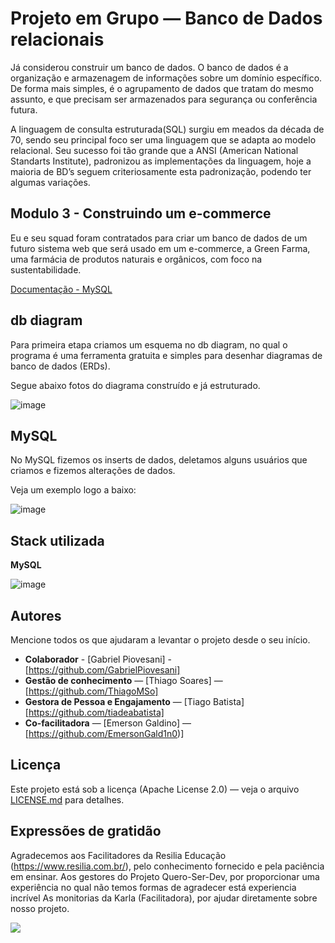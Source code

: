 
# Projeto em Grupo — Banco de Dados relacionais

 Já considerou construir um banco de dados. O banco de dados é a organização e armazenagem de informações sobre um domínio específico. De forma mais simples, é o agrupamento de dados que tratam do mesmo assunto, e que precisam ser armazenados para segurança ou conferência futura. 

 A linguagem de consulta estruturada(SQL) surgiu em meados da década de 70, sendo seu principal foco ser uma linguagem que se adapta ao modelo relacional. Seu sucesso foi tão grande que a ANSI (American National Standarts Institute), padronizou as implementações da linguagem, hoje a maioria de BD’s seguem criteriosamente esta padronização, podendo ter algumas variações.


## Modulo 3 - Construindo um e-commerce

Eu e seu squad foram contratados para criar um banco de dados de um futuro sistema
web que será usado em um e-commerce, a Green Farma, uma farmácia de produtos naturais e orgânicos, com foco na sustentabilidade.

[Documentação - MySQL](https://dev.mysql.com/doc/refman/8.0/en/)


## db diagram

Para primeira etapa criamos um esquema no db diagram, no qual o programa é uma ferramenta gratuita e simples para desenhar diagramas de banco de dados (ERDs).

Segue abaixo fotos do diagrama construído e já estruturado.

![image](https://user-images.githubusercontent.com/106043536/222293194-435ebb2e-1c52-46fa-aae9-c440db051f99.png)


## MySQL

No MySQL fizemos os inserts de dados, deletamos alguns usuários que criamos e fizemos alterações de dados.

Veja um exemplo logo a baixo:

![image](https://user-images.githubusercontent.com/106043536/222293278-c5c9d9e0-e4c3-4d74-8475-40730543446d.png)


## Stack utilizada

**MySQL** 


![image](https://user-images.githubusercontent.com/106043536/222293433-0d1ae9d1-89ae-4a0e-83cc-9ea7ce44710a.png)


## Autores

Mencione todos os que ajudaram a levantar o projeto desde o seu início.

* **Colaborador** - [Gabriel Piovesani] - [https://github.com/GabrielPiovesani]
* **Gestão de conhecimento** — [Thiago Soares] — [https://github.com/ThiagoMSo]
* **Gestora de Pessoa e Engajamento** — [Tiago Batista] [https://github.com/tiadeabatista]
* **Co-facilitadora** — [Emerson Galdino] — [https://github.com/EmersonGald1n0)] 

## Licença

Este projeto está sob a licença (Apache License 2.0) — veja o arquivo [LICENSE.md](https://github.com/victorfaccioli/PG2-FrontEnders/blob/main/LICENSE) para detalhes.

## Expressões de gratidão

Agradecemos aos Facilitadores da Resilia Educação (https://www.resilia.com.br/), pelo conhecimento fornecido e pela paciência em ensinar.
Aos gestores do Projeto Quero-Ser-Dev, por proporcionar uma experiência no qual não temos formas de agradecer está experiencia incrível
As monitorias da Karla (Facilitadora), por ajudar diretamente sobre nosso projeto.

![](https://img.shields.io/badge/Projeto-Conclu%C3%ADdo%20%20%20%20%20%20%20%20%20%20%20%20%20%20%20%20%20%20%20%20%20%20%20%20-green?style=for-the-badge&logo=appveyor) 
